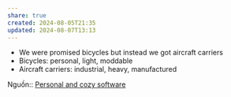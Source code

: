 ```yaml
---
share: true
created: 2024-08-05T21:35
updated: 2024-08-07T13:13
---
```

- We were promised bicycles but instead we got aircraft carriers
- Bicycles: personal, light, moddable
- Aircraft carriers: industrial, heavy, manufactured

Nguồn:: [Personal and cozy software](https://jzhao.xyz/thoughts/cozy-software#against-universal-design)